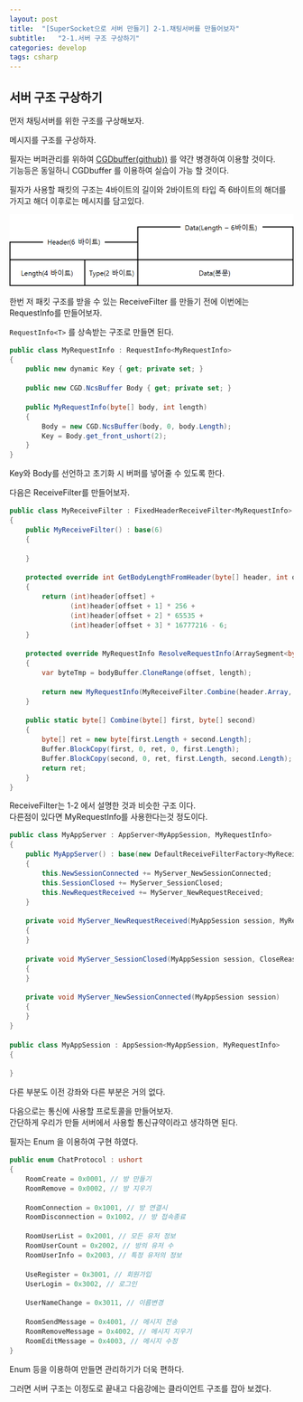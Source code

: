 ```yaml
---
layout: post
title:  "[SuperSocket으로 서버 만들기] 2-1.채팅서버를 만들어보자"
subtitle:   "2-1.서버 구조 구상하기"
categories: develop
tags: csharp
---
```


## 서버 구조 구상하기
먼저 채팅서버를 위한 구조를 구상해보자.

메시지를 구조를 구상하자.

필자는 버퍼관리를 위하여 [CGDbuffer(github))](https://github.com/CGLabs/CGDbuffer) 를 약간 병경하여 이용할 것이다.  
기능등은 동일하니 CGDbuffer 를 이용하여 실습이 가능 할 것이다.

필자가 사용할 패킷의 구조는 
4바이트의 길이와 2바이트의 타입 즉 6바이트의 해더를 가지고 해더 이후로는 메시지를 담고있다.  

![패킷 구조](/assets/img/dev/csharp/SuperSocket/ChatPacket.png)

한번 저 패킷 구조를 받을 수 있는 ReceiveFilter 를 만들기 전에 이번에는 RequestInfo를 만들어보자.

```RequestInfo<T>``` 를 상속받는 구조로 만들면 된다.

```csharp
public class MyRequestInfo : RequestInfo<MyRequestInfo>
{
    public new dynamic Key { get; private set; }

    public new CGD.NcsBuffer Body { get; private set; }

    public MyRequestInfo(byte[] body, int length)
    {
        Body = new CGD.NcsBuffer(body, 0, body.Length);
        Key = Body.get_front_ushort(2);
    }
}
```

Key와 Body를 선언하고 초기화 시 버퍼를 넣어줄 수 있도록 한다.

다음은 ReceiveFilter를 만들어보자.

```csharp
public class MyReceiveFilter : FixedHeaderReceiveFilter<MyRequestInfo>
{
    public MyReceiveFilter() : base(6)
    {

    }

    protected override int GetBodyLengthFromHeader(byte[] header, int offset, int length)
    {
        return (int)header[offset] +
               (int)header[offset + 1] * 256 +
               (int)header[offset + 2] * 65535 +
               (int)header[offset + 3] * 16777216 - 6; 
    }

    protected override MyRequestInfo ResolveRequestInfo(ArraySegment<byte> header, byte[] bodyBuffer, int offset, int length)
    {
        var byteTmp = bodyBuffer.CloneRange(offset, length);

        return new MyRequestInfo(MyReceiveFilter.Combine(header.Array, byteTmp), length);
    }

    public static byte[] Combine(byte[] first, byte[] second)
    {
        byte[] ret = new byte[first.Length + second.Length];
        Buffer.BlockCopy(first, 0, ret, 0, first.Length);
        Buffer.BlockCopy(second, 0, ret, first.Length, second.Length);
        return ret;
    }
}
```

ReceiveFilter는 1-2 에서 설명한 것과 비슷한 구조 이다.  
다른점이 있다면 MyRequestInfo를 사용한다는것 정도이다.  


```csharp
public class MyAppServer : AppServer<MyAppSession, MyRequestInfo>
{
    public MyAppServer() : base(new DefaultReceiveFilterFactory<MyReceiveFilter, MyRequestInfo>())
    {
        this.NewSessionConnected += MyServer_NewSessionConnected;
        this.SessionClosed += MyServer_SessionClosed;
        this.NewRequestReceived += MyServer_NewRequestReceived;
    }

    private void MyServer_NewRequestReceived(MyAppSession session, MyRequestInfo requestInfo)
    {
    }

    private void MyServer_SessionClosed(MyAppSession session, CloseReason value)
    {
    }

    private void MyServer_NewSessionConnected(MyAppSession session)
    {
    }
}

public class MyAppSession : AppSession<MyAppSession, MyRequestInfo>
{

}
```

다른 부분도 이전 강좌와 다른 부분은 거의 없다.  


다음으로는 통신에 사용할 프로토콜을 만들어보자.  
간단하게 우리가 만들 서버에서 사용할 통신규약이라고 생각하면 된다.

필자는 Enum 을 이용하여 구현 하였다.  

```csharp
public enum ChatProtocol : ushort
{
    RoomCreate = 0x0001, // 방 만들기
    RoomRemove = 0x0002, // 방 지우기

    RoomConnection = 0x1001, // 방 연결시
    RoomDisconnection = 0x1002, // 방 접속종료

    RoomUserList = 0x2001, // 모든 유저 정보
    RoomUserCount = 0x2002, // 방의 유저 수
    RoomUserInfo = 0x2003, // 특정 유저의 정보

    UseRegister = 0x3001, // 회원가입
    UserLogin = 0x3002, // 로그인

    UserNameChange = 0x3011, // 이름변경

    RoomSendMessage = 0x4001, // 메시지 전송
    RoomRemoveMessage = 0x4002, // 메시지 지우기
    RoomEditMessage = 0x4003, // 메시지 수정
}
```

Enum 등을 이용하여 만들면 관리하기가 더욱 편하다.  

그러면 서버 구조는 이정도로 끝내고 다음강에는 클라이언트 구조를 잡아 보겠다.